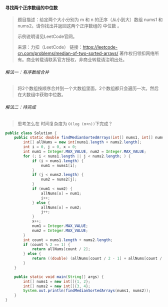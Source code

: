 #### 寻找两个正序数组的中位数

> 题目描述：给定两个大小分别为 m 和 n 的正序（从小到大）数组 nums1 和 nums2。请你找出并返回这两个正序数组的 中位数 。
>
> 示例说明请见LeetCode官网。
>
> 来源：力扣（LeetCode）
>链接：https://leetcode-cn.com/problems/median-of-two-sorted-arrays/
> 著作权归领扣网络所有。商业转载请联系官方授权，非商业转载请注明出处。

###### 解法一：有序数组合并

> 将2个数组按顺序合并到一个大数组里面，2个数组都只会遍历一次。然后在大数组中获取中位数。

###### 解法二：待完成

> 思考怎么在 时间复杂度为 `O(log (m+n))`下完成？

```java
public class Solution {
    public static double findMedianSortedArrays(int[] nums1, int[] nums2) {
        int[] allNums = new int[nums1.length + nums2.length];
        int i = 0, j = 0, x = 0;
        int num1 = Integer.MAX_VALUE, num2 = Integer.MAX_VALUE;
        for (; i < nums1.length || j < nums2.length; ) {
            if (i < nums1.length) {
                num1 = nums1[i];
            }
            if (j < nums2.length) {
                num2 = nums2[j];
            }
            if (num1 < num2) {
                allNums[x] = num1;
                i++;
            } else {
                allNums[x] = num2;
                j++;
            }
            x++;
            num1 = Integer.MAX_VALUE;
            num2 = Integer.MAX_VALUE;
        }
        int count = nums1.length + nums2.length;
        if (count % 2 == 1) {
            return allNums[count / 2];
        } else {
            return ((double) (allNums[count / 2 - 1] + allNums[count / 2])) / 2;
        }
    }

    public static void main(String[] args) {
        int[] nums1 = new int[]{1, 2};
        int[] nums2 = new int[]{3, 4};
        System.out.println(findMedianSortedArrays(nums1, nums2));
    }
}
```

